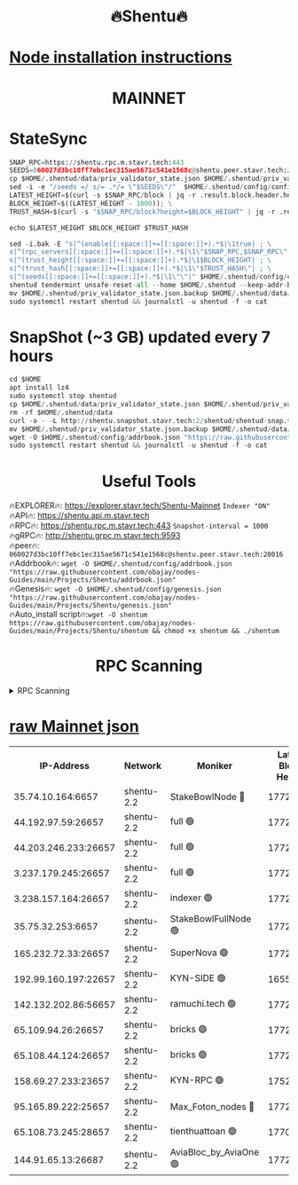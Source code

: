 <h1 align="center"> 🔥Shentu🔥</h1>

[Node installation instructions](https://github.com/obajay/nodes-Guides/tree/main/Projects/Shentu)
=
<h1 align="center"> MAINNET</h1>

# StateSync
```python
SNAP_RPC=https://shentu.rpc.m.stavr.tech:443
SEEDS=060027d3bc10ff7ebc1ec315ae5671c541e1568c@shentu.peer.stavr.tech:20016
cp $HOME/.shentud/data/priv_validator_state.json $HOME/.shentud/priv_validator_state.json.backup
sed -i -e "/seeds =/ s/= .*/= \"$SEEDS\"/"  $HOME/.shentud/config/config.toml
LATEST_HEIGHT=$(curl -s $SNAP_RPC/block | jq -r .result.block.header.height); \
BLOCK_HEIGHT=$((LATEST_HEIGHT - 1000)); \
TRUST_HASH=$(curl -s "$SNAP_RPC/block?height=$BLOCK_HEIGHT" | jq -r .result.block_id.hash)

echo $LATEST_HEIGHT $BLOCK_HEIGHT $TRUST_HASH

sed -i.bak -E "s|^(enable[[:space:]]+=[[:space:]]+).*$|\1true| ; \
s|^(rpc_servers[[:space:]]+=[[:space:]]+).*$|\1\"$SNAP_RPC,$SNAP_RPC\"| ; \
s|^(trust_height[[:space:]]+=[[:space:]]+).*$|\1$BLOCK_HEIGHT| ; \
s|^(trust_hash[[:space:]]+=[[:space:]]+).*$|\1\"$TRUST_HASH\"| ; \
s|^(seeds[[:space:]]+=[[:space:]]+).*$|\1\"\"|" $HOME/.shentud/config/config.toml
shentud tendermint unsafe-reset-all --home $HOME/.shentud --keep-addr-book
mv $HOME/.shentud/priv_validator_state.json.backup $HOME/.shentud/data/priv_validator_state.json
sudo systemctl restart shentud && journalctl -u shentud -f -o cat
```
# SnapShot (~3 GB) updated every 7 hours
```python
cd $HOME
apt install lz4
sudo systemctl stop shentud
cp $HOME/.shentud/data/priv_validator_state.json $HOME/.shentud/priv_validator_state.json.backup
rm -rf $HOME/.shentud/data
curl -o - -L http://shentu.snapshot.stavr.tech:2/shentud/shentud-snap.tar.lz4 | lz4 -c -d - | tar -x -C $HOME/.shentud --strip-components 2
mv $HOME/.shentud/priv_validator_state.json.backup $HOME/.shentud/data/priv_validator_state.json
wget -O $HOME/.shentud/config/addrbook.json "https://raw.githubusercontent.com/obajay/nodes-Guides/main/Projects/Shentu/addrbook.json"
sudo systemctl restart shentud && journalctl -u shentud -f -o cat
```

 <h1 align="center"> Useful Tools</h1>

🔥EXPLORER🔥:     https://explorer.stavr.tech/Shentu-Mainnet        `Indexer "ON"` \
🔥API🔥:          https://shentu.api.m.stavr.tech \
🔥RPC🔥:          https://shentu.rpc.m.stavr.tech:443              `Snapshot-interval = 1000` \
🔥gRPC🔥:         http://shentu.grpc.m.stavr.tech:9593 \
🔥peer🔥:         `060027d3bc10ff7ebc1ec315ae5671c541e1568c@shentu.peer.stavr.tech:20016` \
🔥Addrbook🔥:  `wget -O $HOME/.shentud/config/addrbook.json "https://raw.githubusercontent.com/obajay/nodes-Guides/main/Projects/Shentu/addrbook.json"` \
🔥Genesis🔥:  `wget -O $HOME/.shentud/config/genesis.json "https://raw.githubusercontent.com/obajay/nodes-Guides/main/Projects/Shentu/genesis.json"` \
🔥Auto_install script🔥:`wget -O shentum https://raw.githubusercontent.com/obajay/nodes-Guides/main/Projects/Shentu/shentum && chmod +x shentum && ./shentum`

<h1 align="center"> RPC Scanning</h1>

<details>
<summary>RPC Scanning</summary>

<h2 align="center"> We scan nodes in real time every 4 hours. And we provide the final result of RPC endpoints.
We cannot influence the operation of these nodes in any way. </h2>


```python
If Voting Power is higher than 0 --> then the Node is a validator of the network and may be subject to attack and be a potential threat to the chain.
```
```python
We marked such validators with a red symbol
```

</details>

[raw Mainnet json](https://rpc-check.shentum.stavr.tech/shentum/rpc-shentum-result.json)
=


<table><tr><th>IP-Address</th><th>Network</th><th>Moniker</th><th>Latest Block Height</th><th>Earliest Block Height</th><th>Catching Up</th><th>Tx Index</th><th>Voting Power</th><th>Scan Time</th></tr><tr><td>35.74.10.164:6657</td><td>shentu-2.2</td><td>StakeBowlNode 🔴</td><td>17729498</td><td>8308501</td><td>False</td><td>on</td><td>50178</td><td>2024-03-21T05:11:40.037213820UTC</td></tr><tr><td>44.192.97.59:26657</td><td>shentu-2.2</td><td>full 🟢</td><td>17729498</td><td>9786901</td><td>False</td><td>on</td><td>0</td><td>2024-03-21T05:11:36.727868467UTC</td></tr><tr><td>44.203.246.233:26657</td><td>shentu-2.2</td><td>full 🟢</td><td>17729500</td><td>9786901</td><td>False</td><td>on</td><td>0</td><td>2024-03-21T05:11:48.764877039UTC</td></tr><tr><td>3.237.179.245:26657</td><td>shentu-2.2</td><td>full 🟢</td><td>17729501</td><td>9786901</td><td>False</td><td>on</td><td>0</td><td>2024-03-21T05:11:57.518454659UTC</td></tr><tr><td>3.238.157.164:26657</td><td>shentu-2.2</td><td>indexer 🟢</td><td>17729503</td><td>9786901</td><td>False</td><td>on</td><td>0</td><td>2024-03-21T05:12:10.717153581UTC</td></tr><tr><td>35.75.32.253:6657</td><td>shentu-2.2</td><td>StakeBowlFullNode 🟢</td><td>17729507</td><td>10470762</td><td>False</td><td>on</td><td>0</td><td>2024-03-21T05:12:32.673360063UTC</td></tr><tr><td>165.232.72.33:26657</td><td>shentu-2.2</td><td>SuperNova 🟢</td><td>17729507</td><td>15936001</td><td>False</td><td>off</td><td>0</td><td>2024-03-21T05:12:31.404818882UTC</td></tr><tr><td>192.99.160.197:22657</td><td>shentu-2.2</td><td>KYN-SIDE 🟢</td><td>16551000</td><td>16083091</td><td>False</td><td>on</td><td>0</td><td>2024-03-21T05:13:25.179208771UTC</td></tr><tr><td>142.132.202.86:56657</td><td>shentu-2.2</td><td>ramuchi.tech 🟢</td><td>17729514</td><td>16196001</td><td>False</td><td>on</td><td>0</td><td>2024-03-21T05:13:15.550537067UTC</td></tr><tr><td>65.109.94.26:26657</td><td>shentu-2.2</td><td>bricks 🟢</td><td>17729516</td><td>16401001</td><td>False</td><td>on</td><td>0</td><td>2024-03-21T05:13:22.542954909UTC</td></tr><tr><td>65.108.44.124:26657</td><td>shentu-2.2</td><td>bricks 🟢</td><td>17729516</td><td>16401001</td><td>False</td><td>on</td><td>0</td><td>2024-03-21T05:13:25.490928531UTC</td></tr><tr><td>158.69.27.233:23657</td><td>shentu-2.2</td><td>KYN-RPC 🟢</td><td>17528125</td><td>16778677</td><td>False</td><td>on</td><td>0</td><td>2024-03-21T05:13:13.276849415UTC</td></tr><tr><td>95.165.89.222:25657</td><td>shentu-2.2</td><td>Max_Foton_nodes 🔴</td><td>17729509</td><td>17144052</td><td>False</td><td>on</td><td>2408</td><td>2024-03-21T05:12:45.859252761UTC</td></tr><tr><td>65.108.73.245:28657</td><td>shentu-2.2</td><td>tienthuattoan 🟢</td><td>17700110</td><td>17399930</td><td>False</td><td>on</td><td>0</td><td>2024-03-21T05:12:46.159546998UTC</td></tr><tr><td>144.91.65.13:26687</td><td>shentu-2.2</td><td>AviaBloc_by_AviaOne 🟢</td><td>17729509</td><td>17724341</td><td>False</td><td>off</td><td>0</td><td>2024-03-21T05:12:45.478700431UTC</td></tr></table>

